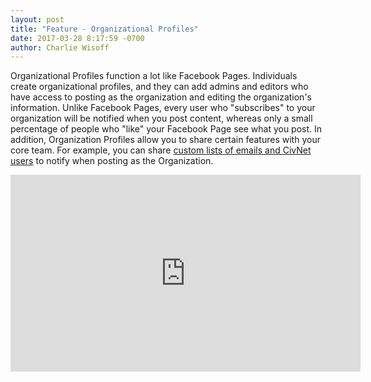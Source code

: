 ```yaml
---
layout: post
title: "Feature - Organizational Profiles"
date: 2017-03-28 8:17:59 -0700
author: Charlie Wisoff
---
```


<p>Organizational Profiles function a lot like Facebook Pages. Individuals create organizational profiles, and they can add admins and editors who have access to posting as the organization and editing the organization's information. Unlike Facebook Pages, every user who "subscribes" to your organization will be notified when you post content, whereas only a small percentage of people who "like" your Facebook Page see what you post. In addition, Organization Profiles allow you to share certain features with your core team. For example, you can share <a href="http://splash.civnet.com/blog/email-integration.html">custom lists of emails and CivNet users</a> to notify when posting as the Organization.</p>

<iframe src="https://www.facebook.com/plugins/video.php?href=https%3A%2F%2Fwww.facebook.com%2FCivNetCo%2Fvideos%2F1655956401085959%2F&show_text=0&width=560" width="560" height="315" style="border:none;overflow:hidden" scrolling="no" frameborder="0" allowTransparency="true" allowFullScreen="true"></iframe>